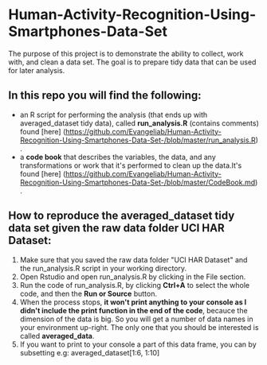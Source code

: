 # Human-Activity-Recognition-Using-Smartphones-Data-Set


The purpose of this project is to demonstrate the ability to collect, work with, and clean a data set. The goal is to prepare tidy data that can be used for later analysis. 



## In this repo you will find the following:

   - an R script for performing the analysis (that ends up with averaged_dataset tidy data), called **run_analysis.R** (contains comments) found [here] (https://github.com/Evangeliab/Human-Activity-Recognition-Using-Smartphones-Data-Set-/blob/master/run_analysis.R) . 
   - a **code book** that describes the variables, the data, and any transformations or work that it's performed to clean up the data.It's found [here] (https://github.com/Evangeliab/Human-Activity-Recognition-Using-Smartphones-Data-Set-/blob/master/CodeBook.md) .
   

## How to reproduce the **averaged_dataset** tidy data set given the raw data folder **UCI HAR Dataset**:

 1. Make sure that you saved the raw data folder "UCI HAR Dataset" and the run_analysis.R script in your working directory.
 2. Open Rstudio and open run_analysis.R by clicking in the File section.
 3. Run the code of run_analysis.R, by clicking **Ctrl+A** to select the whole code, and then the **Run or Source** button. 
 4. When the process stops, **it won't print anything to your console as I didn't include the print function in the end of the code**, becauce the dimension of the data is big. So you will get a number of data names in your environment up-right. The only one that you should be interested is called **averaged_data**.
 5. If you want to print to your console a part of this data frame, you can by subsetting e.g: averaged_dataset[1:6, 1:10] 